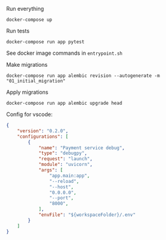 Run everything
```commandline
docker-compose up
```

Run tests

```commandline
docker-compose run app pytest
```

See docker image commands in `entrypoint.sh`


Make migrations

```commandline
docker-compose run app alembic revision --autogenerate -m "01_initial_migration"
```

Apply migrations

```commandline
docker-compose run app alembic upgrade head
```


Config for vscode:
```json
{
    "version": "0.2.0",
    "configurations": [
        {
            "name": "Payment service debug",
            "type": "debugpy",
            "request": "launch",
            "module": "uvicorn",
            "args": [
                "app.main:app",
                "--reload",
                "--host",
                "0.0.0.0",
                "--port",
                "8000",
            ],
            "envFile": "${workspaceFolder}/.env"
        }
    ]
}
```
